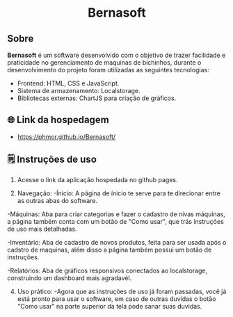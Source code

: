 <h1 align="center">Bernasoft</h1>

## Sobre
**Bernasoft** é um software desenvolvido com o objetivo de trazer facilidade e praticidade no gerenciamento de maquinas de bichinhos, durante o desenvolvimento do projeto foram utilizadas as seguintes tecnologias:
- Frontend: HTML, CSS e JavaScript.
- Sistema de armazenamento: Localstorage.
- Bibliotecas externas: ChartJS para criação de gráficos.

## 🌐 Link da hospedagem
  - https://phmor.github.io/Bernasoft/

## 🗒️ Instruções de uso
1. Acesse o link da aplicação hospedada no github pages.
     
2. Navegação:
-Ínicio: A página de ínicio te serve para te direcionar entre as outras abas do software.

-Máquinas: Aba para criar categorias e fazer o cadastro de nivas máquinas, a página também conta com um botão de "Como usar", que trás instruções de uso mais detalhadas.

-Inventário: Aba de cadastro de novos produtos, feita para ser usada após o cadstro de maquinas, além disso a página também possui um botão de instruções.

-Relatórios: Aba de gráficos responsivos conectados ao localstorage, construindo um dashboard mais agradavél.

4. Uso prático:
-Agora que as instruções de uso já foram passadas, você já está pronto para usar o software, em caso de outras duvidas o botão "Como usar" na parte superior da tela pode sanar suas duvidas.
